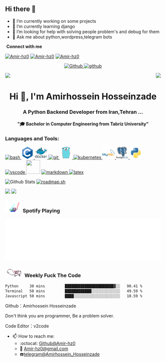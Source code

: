 ## Hi there 👋

- 🔭 I’m currently working on some projects
- 🌱 I’m currently learning django
- 🤔 I’m looking for help with solving people problem's and debug for them
- 💬 Ask me about python,wordpress,telegram bots

 &nbsp;**Connect with me**
<p align="left">
<a href="https://twitter.com/" target="blank"><img align="center" src="https://raw.githubusercontent.com/rahuldkjain/github-profile-readme-generator/master/src/images/icons/Social/twitter.svg" alt="Amir-hz0" height="30" width="40" /></a>
<a href="https://linkedin.com/in/" target="blank"><img align="center" src="https://raw.githubusercontent.com/rahuldkjain/github-profile-readme-generator/master/src/images/icons/Social/linked-in-alt.svg" alt="Amir-hz0" height="30" width="40" /></a>
<a href="https://instagram.com/Amirhossein_hz0" target="blank"><img align="center" src="https://raw.githubusercontent.com/rahuldkjain/github-profile-readme-generator/master/src/images/icons/Social/instagram.svg" alt="Amir-hz0" height="30" width="40" /></a>

<p align="center">
  <a href="https://Github.com/Amir-hz0">
        <img alt="Github"
            src="https://img.shields.io/github/followers/Amir-hz0?style=social" />
    </a>
    <a href="https://github.com/Amir-hz0">
        <img alt="github"
            src="https://img.shields.io/github/stars/Amir-hz0/Amir-hz0" />
    </a>
    <!--<a href="https://www.zhihu.com/people/mkosto">
        <img
            src="https://img.shields.io/badge/dynamic/json?label=%E7%9F%A5%E4%B9%8E%E5%85%B3%E6%B3%A8&labelColor=0084ff&color=282c34&query=%24.data.totalSubs&url=https%3A%2F%2Fapi.spencerwoo.com%2Fsubstats%2F%3Fsource%3Dzhihu%26queryKey%3Dmkosto&longCache=true" />
    </a>
    <a href="https://juejin.cn/user/2348212565837165">
        <img alt="juejin"
            src="https://img.shields.io/badge/%E6%8E%98%E9%87%91-2022%E5%B9%B4%E5%BA%A6%E6%91%B8%E9%B1%BC%E4%BD%9C%E8%80%851%E5%90%8D-%23007fff" />
    </a>
     <a href="https://www.youtube.com/channel/UCpCzS_uKS1zzOAUjuuBNXDQ">
       <img alt="YouTube Channel Views" src="https://img.shields.io/youtube/channel/views/UCpCzS_uKS1zzOAUjuuBNXDQ">
    </a> -->
</p>

<p>
  <a href="https://count.getloli.com/"><img src="https://count.getloli.com/get/@:Amir-hz0"></a>
  <img src="https://weather-icon.journeyad.repl.co/@Tehran?v=1" align="right">
</p>

<h1 align="center">Hi 👋, I'm Amirhossein Hosseinzade</h1>
<h3 align="center">A Python Backend Developer from Iran,Tehran ...</h3>
<h4 align="center">"🎓 Bachelor in Computer Engineering from Tabriz University"</h4>


<h3 align="left">Languages and Tools:</h3>
<p align="left">  <a href="https://www.gnu.org/software/bash/" target="_blank"> <img src="https://www.vectorlogo.zone/logos/gnu_bash/gnu_bash-icon.svg" alt="bash" width="40" height="40"/> </a> <a href="https://www.cprogramming.com/" target="_blank"> <img src="https://raw.githubusercontent.com/devicons/devicon/master/icons/c/c-original.svg" alt="c" width="40" height="40"/> </a>  <a href="https://www.docker.com/" target="_blank"> <img src="https://raw.githubusercontent.com/devicons/devicon/master/icons/docker/docker-original-wordmark.svg" alt="docker" width="40" height="40"/> </a> <a href="https://git-scm.com/" target="_blank"> <img src="https://www.vectorlogo.zone/logos/git-scm/git-scm-icon.svg" alt="git" width="40" height="40"/> </a> <a href="https://golang.org" target="_blank"> <img src="https://raw.githubusercontent.com/devicons/devicon/master/icons/go/go-original.svg" alt="go" width="40" height="40"/> </a>  <a href="https://kubernetes.io" target="_blank"> <img src="https://www.vectorlogo.zone/logos/kubernetes/kubernetes-icon.svg" alt="kubernetes" width="40" height="40"/> </a> <a href="https://www.mysql.com/" target="_blank"> <img src="https://raw.githubusercontent.com/devicons/devicon/master/icons/mysql/mysql-original-wordmark.svg" alt="mysql" width="40" height="40"/> </a> <a href="https://www.postgresql.org" target="_blank"> <img src="https://raw.githubusercontent.com/devicons/devicon/master/icons/postgresql/postgresql-original-wordmark.svg" alt="postgresql" width="40" height="40"/> </a> <a href="https://www.python.org" target="_blank"> <img src="https://raw.githubusercontent.com/devicons/devicon/master/icons/python/python-original.svg" alt="python" width="40" height="40"/> </a> <a href ="https://code.visualstudio.com/" target="_blank"> <img src="https://cdn.jsdelivr.net/gh/devicons/devicon/icons/vscode/vscode-original.svg" alt="vscode" width="40" height="40"/> </a><a href="https://docs.docker.com/compose/" target="_blank"><img src="https://github.com/docker/compose/raw/v2/logo.png?raw=true" width="45" height="45"></a> <a href="https://www.markdownguide.org/" target="_blank"> <img src="https://d33wubrfki0l68.cloudfront.net/f1f475a6fda1c2c4be4cac04033db5c3293032b4/513a4/assets/images/markdown-mark-white.svg" alt="markdown" width="40" height="40"/> </a> <a href="https://www.latex-project.org/" targer="_blank"> <img src="https://www.latex-project.org/img/latex-project-logo.svg" alt="latex" width="60" height="40"/> </a>
</p>



![Github Stats](https://github-readme-stats.vercel.app/api?username=Amir-hz0&bg_color=30,e96443,904e95&title_color=fff&text_color=fff)
[![roadmap.sh](https://roadmap.sh/card/wide/667ee1b3fd607366927559fe?variant=dark&roadmaps=ai-data-scientist%2Cgolang%2Cbackend%2Cmlops)](https://roadmap.sh)

![](https://raw.githubusercontent.com/Amir-hz0/github-stats-transparent/output/generated/overview.svg)
![](https://raw.githubusercontent.com/Amir-hz0/github-stats-transparent/output/generated/languages.svg)

<!--
<details open>
 <summary> 😇 <b>Medium Published articles</b>: </summary>
<br>
    <a target="_blank" href="https://github-readme-medium-recent-article.vercel.app/medium/@itgoyo/0"><img src="https://github-readme-medium-recent-article.vercel.app/medium/@itgoyo/0" alt="Recent Article 0"></a>
  <br>
    <a target="_blank" href="https://github-readme-medium-recent-article.vercel.app/medium/@itgoyo/1"><img src="https://github-readme-medium-recent-article.vercel.app/medium/@itgoyo/1" alt="Recent Article 1"></a>
  <br>
    <a target="_blank" href="https://github-readme-medium-recent-article.vercel.app/medium/@itgoyo/2"><img src="https://github-readme-medium-recent-article.vercel.app/medium/@itgoyo/2" alt="Recent Article 2"></a>
  <br>

</details>
-->

<!--
### Latest Tweets

<p><a href="https://www.twitter.com/itgoyo"><img src="https://github-readme-twitter-gazf.vercel.app/api?id=itgoyo&amp;layout=wide" alt="github-readme-twitter"></a></p>

-->

### <img height="35" src="https://github.com/MauricioRB06/MauricioRB06/blob/22208bb6a882ece00d2e516b358bf5d5b41a0875/Assets/Pepe.gif"> Spotify Playing

![spotify-github-profile](https://github.com/kittinan/spotify-github-profile/blob/master/img/natemoo-re.svg)
<!-- [![spotify-github-profile](https://spotify-github-profile.vercel.app/api/view?uid=g9mmploi6sdrg6sk0xosqex2u&cover_image=true&theme=default)](https://github.com/kittinan/spotify-github-profile) -->


### <img height="30" src="https://github.com/MauricioRB06/MauricioRB06/blob/22208bb6a882ece00d2e516b358bf5d5b41a0875/Assets/Contact_Me.gif"> Weekly Fuck The Code

<!--START_SECTION:waka-->

```text
Python     30 mins         ██████████████████████▓░░   90.41 %
Terminal   50 mins         ████████████░░░░░░░░░░░░░   49.59 %
Javascript 50 mins         ████░░░░░░░░░░░░░░░░░░░░░   10.59 %
```

<!--END_SECTION:waka-->



Github：Amirhossein Hosseinzade

Don't think you are programmer, Be a problem solver.

Code Editor：v2code

- 📫 How to reach me:
    - :octocat: [Github@Amir-hz0](https://github.com/Amir-hz0)
    - :email: [Amir-hz0@gmail.com](mailto:Hosseinzade_Amirhossein1400@gmail.com)
    <!--- :tv: [Youtube@itgoyo](https://www.youtube.com/channel/UCpCzS_uKS1zzOAUjuuBNXDQ?view_as=subscriber)-->   
    - :phone:[telegram@Amirhossein_Hosseinzade](https://t.me/Amirhossein_Hosseinzade)
